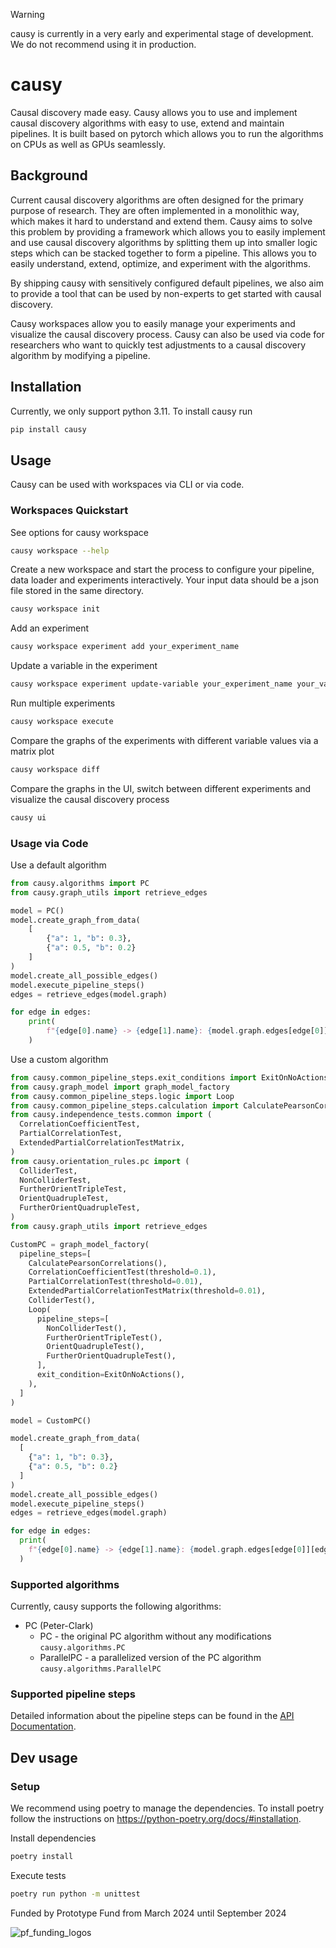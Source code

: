 > [!WARNING]
> causy is currently in a very early and experimental stage of development. We do not recommend using it in production.
# causy

Causal discovery made easy. Causy allows you to use and implement causal discovery algorithms with easy to use, extend and maintain pipelines. It is built based on pytorch which allows you to run the algorithms on CPUs as well as GPUs seamlessly.

## Background

Current causal discovery algorithms are often designed for the primary purpose of research. They are often implemented in a monolithic way, which makes it hard to understand and extend them. Causy aims to solve this problem by providing a framework which allows you to easily implement and use causal discovery algorithms by splitting them up into smaller logic steps which can be stacked together to form a pipeline. This allows you to easily understand, extend, optimize, and experiment with the algorithms.

By shipping causy with sensitively configured default pipelines, we also aim to provide a tool that can be used by non-experts to get started with causal discovery.

Causy workspaces allow you to easily manage your experiments and visualize the causal discovery process. Causy can also be used via code for researchers who want to quickly test adjustments to a causal discovery algorithm by modifying a pipeline.

## Installation
Currently, we only support python 3.11. To install causy run
```bash
pip install causy
```

## Usage
Causy can be used with workspaces via CLI or via code. 

### Workspaces Quickstart

See options for causy workspace
```bash
causy workspace --help
```

Create a new workspace and start the process to configure your pipeline, data loader and experiments interactively. Your  input data should be a json file stored in the same directory. 
```bash
causy workspace init
```

Add an experiment 
```bash
causy workspace experiment add your_experiment_name
```

Update a variable in the experiment
```bash
causy workspace experiment update-variable your_experiment_name your_variable_name your_variable_value 
```

Run multiple experiments
```bash
causy workspace execute 
```

Compare the graphs of the experiments with different variable values via a matrix plot
```bash
causy workspace diff
```

Compare the graphs in the UI, switch between different experiments and visualize the causal discovery process
```bash
causy ui
```

### Usage via Code

Use a default algorithm

```python
from causy.algorithms import PC
from causy.graph_utils import retrieve_edges

model = PC()
model.create_graph_from_data(
    [
        {"a": 1, "b": 0.3},
        {"a": 0.5, "b": 0.2}
    ]
)
model.create_all_possible_edges()
model.execute_pipeline_steps()
edges = retrieve_edges(model.graph)

for edge in edges:
    print(
        f"{edge[0].name} -> {edge[1].name}: {model.graph.edges[edge[0]][edge[1]]}"
    )

```

Use a custom algorithm

```python
from causy.common_pipeline_steps.exit_conditions import ExitOnNoActions
from causy.graph_model import graph_model_factory
from causy.common_pipeline_steps.logic import Loop
from causy.common_pipeline_steps.calculation import CalculatePearsonCorrelations
from causy.independence_tests.common import (
  CorrelationCoefficientTest,
  PartialCorrelationTest,
  ExtendedPartialCorrelationTestMatrix,
)
from causy.orientation_rules.pc import (
  ColliderTest,
  NonColliderTest,
  FurtherOrientTripleTest,
  OrientQuadrupleTest,
  FurtherOrientQuadrupleTest,
)
from causy.graph_utils import retrieve_edges

CustomPC = graph_model_factory(
  pipeline_steps=[
    CalculatePearsonCorrelations(),
    CorrelationCoefficientTest(threshold=0.1),
    PartialCorrelationTest(threshold=0.01),
    ExtendedPartialCorrelationTestMatrix(threshold=0.01),
    ColliderTest(),
    Loop(
      pipeline_steps=[
        NonColliderTest(),
        FurtherOrientTripleTest(),
        OrientQuadrupleTest(),
        FurtherOrientQuadrupleTest(),
      ],
      exit_condition=ExitOnNoActions(),
    ),
  ]
)

model = CustomPC()

model.create_graph_from_data(
  [
    {"a": 1, "b": 0.3},
    {"a": 0.5, "b": 0.2}
  ]
)
model.create_all_possible_edges()
model.execute_pipeline_steps()
edges = retrieve_edges(model.graph)

for edge in edges:
  print(
    f"{edge[0].name} -> {edge[1].name}: {model.graph.edges[edge[0]][edge[1]]}"
  )
```

### Supported algorithms
Currently, causy supports the following algorithms:
- PC (Peter-Clark)
  - PC - the original PC algorithm without any modifications ```causy.algorithms.PC```
  - ParallelPC - a parallelized version of the PC algorithm ```causy.algorithms.ParallelPC```

### Supported pipeline steps
Detailed information about the pipeline steps can be found in the [API Documentation](https://causy-dev.github.io/causy/causy.html).

## Dev usage

### Setup
We recommend using poetry to manage the dependencies. To install poetry follow the instructions on https://python-poetry.org/docs/#installation.

Install dependencies
```bash
poetry install
```

Execute tests
```bash
poetry run python -m unittest
```
Funded by Prototype Fund from March 2024 until September 2024

![pf_funding_logos](https://github.com/causy-dev/causy/assets/94297994/4d8e4b18-dbe0-4549-bf7e-71f8bd24fdac)
